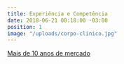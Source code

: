 ```yaml
---
title: Experiência e Competência
date: 2018-06-21 00:18:00 -03:00
position: 1
image: "/uploads/corpo-clinico.jpg"
---
```


[Mais de 10 anos de mercado](sobre/)
